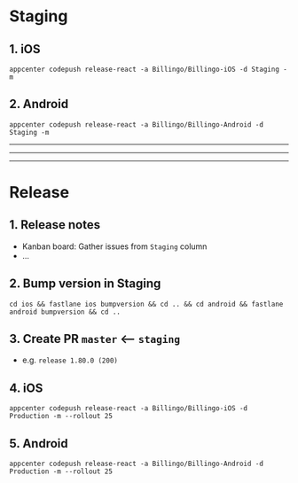# Staging

## 1. iOS

```
appcenter codepush release-react -a Billingo/Billingo-iOS -d Staging -m
```

## 2. Android

```
appcenter codepush release-react -a Billingo/Billingo-Android -d Staging -m
```

---
---
---

# Release

## 1. Release notes

* Kanban board: Gather issues from `Staging` column
* ...

## 2. Bump version in Staging

```
cd ios && fastlane ios bumpversion && cd .. && cd android && fastlane android bumpversion && cd ..
```

## 3. Create PR `master` <-- `staging`

* e.g. `release 1.80.0 (200)`

## 4. iOS

```
appcenter codepush release-react -a Billingo/Billingo-iOS -d Production -m --rollout 25
```

## 5. Android

```
appcenter codepush release-react -a Billingo/Billingo-Android -d Production -m --rollout 25
```

